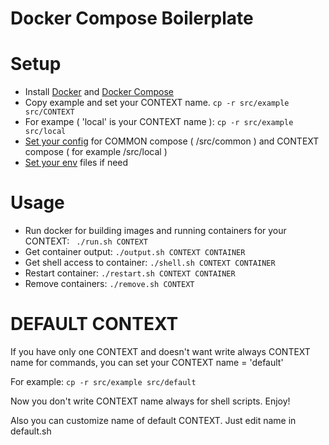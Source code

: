 # Docker Compose Boilerplate

# Setup

 - Install [Docker](https://docs.docker.com/engine/installation/) and [Docker Compose](https://docs.docker.com/compose/install/)
 - Copy example and set your CONTEXT name. ``` cp -r src/example src/CONTEXT ```
 - For exampe ( 'local' is your CONTEXT name ):    ``` cp -r src/example src/local ```
 - [Set your config](https://docs.docker.com/compose/compose-file/) for COMMON compose ( /src/common ) and CONTEXT compose ( for example /src/local ) 
 - [Set your env](https://docs.docker.com/compose/compose-file/#env-file) files if need
 
# Usage
 - Run docker for building images and running containers for your CONTEXT: ``` ./run.sh CONTEXT``` 
 - Get container output: ``` ./output.sh CONTEXT CONTAINER ```
 - Get shell access to container:  ``` ./shell.sh CONTEXT CONTAINER ```
 - Restart container:  ``` ./restart.sh CONTEXT CONTAINER ```
 - Remove containers: ```./remove.sh CONTEXT ```
 
# DEFAULT CONTEXT
If you have only one CONTEXT and doesn't want write always CONTEXT name for commands, you can set your CONTEXT name = 'default'

For example: ``` cp -r src/example src/default ```

Now you don't write CONTEXT name always for shell scripts. Enjoy!

Also you can customize name of default CONTEXT. Just edit name in default.sh 
